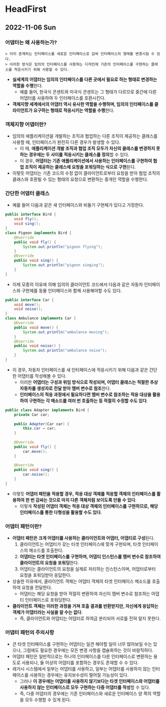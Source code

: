 # HeadFirst
## 2022-11-06 Sun

### 어댑터는 왜 사용하는가?
```
> 이미 존재하는 인터페이스를 새로운 인터페이스로 감싸 인터페이스의 형태를 변경시킬 수 있다.
> 이러한 방식은 임의의 인터페이스를 사용하는 디자인에 기존의 인터페이스를 구현하는 클래스를 적응시키기 위해 사용할 수 있다.
```
* **실세계의 어댑터는 임의의 인터페이스를 다른 곳에서 필요로 하는 형태로 변경하는 역할을 수행**한다.
  * 예를 들어, 한국식 콘센트와 미국식 콘센트는 그 형태가 다르므로 중간에 다른 어댑터를 사용하여 두 인터페이스를 호환시킨다.
* **객체지향 세계에서의 어댑터 역시 유사한 역할을 수행하며, 임의의 인터페이스를 클라이언트가 요구하는 형태로 적응시키는 역할을 수행**한다.

### 객체지향 어댑터란?
* 임의의 애플리케이션을 개발하는 조직과 협업하는 다른 조직이 제공하는 클래스를 사용할 때, 인터페이스가 완전히 다른 경우가 발생할 수 있다.
  * 이 때, **애플리케이션 개발 조직과 협업 조직 모두가 자신의 클래스를 변경하지 못하는 경우에는 두 사이를 적응시키는 클래스를 정의**할 수 있다.
  * 이 경우, **어댑터는 기존 애플리케이션에서 사용하는 인터페이스를 구현하여 협업 조직이 제공하는 클래스에 요청을 포워딩하는 식으로 구현**된다.
* 이렇듯 어댑터는 기존 코드의 수정 없이 클라이언트로부터 요청을 받아 협업 조직의 클래스와 호환될 수 있는 형태의 요청으로 변환하는 중개인 역할을 수행한다.

### 간단한 어댑터 클래스
* 예를 들어 다음과 같은 새 인터페이스와 비둘기 구현체가 있다고 가정한다.
```java
public interface Bird {
    void fly();
    void sing();
}
class Pigeon implements Bird {
    @Override 
    public void fly() {
        System.out.println("pigeon flying");
    }
    @Override
    public void sing() {
        System.out.println("pigeon singing");
    }
}
```
* 이제 모종의 이유에 의해 임의의 클라이언트 코드에서 다음과 같은 자동차 인터페이스와 구현체를 동물 인터페이스와 함께 사용해야할 수도 있다.
```java
public interface Car {
    void move();
    void noise();
}
class Ambulance implements Car {
    @Override
    public void move() {
        System.out.println("ambulance moving");    
    }
    @Override
    public void noise() {
        System.out.println("ambulance noise");
    }
}
```
* 이 경우, 자동차 인터페이스를 새 인터페이스에 적응시키기 위해 다음과 같은 간단한 어댑터를 작성해볼 수 있다.
  * 이러한 **어댑터는 구성과 위임 방식으로 작성되며, 어댑터 클래스는 적절한 추상 자동차를 생성자로 전달 받아 멤버 변수로 참조**한다.
  * **인터페이스의 적응 과정에서 필요하다면 멤버 변수로 참조하는 적응 대상을 활용하여 구현하는 각 메소드를 여러 번 호출하는 등 적절히 수정할 수도 있다**.
```java
public class Adapter implements Bird {
    private Car car;
    
    public Adapter(Car car) {
        this.car = car;
    }
    
    @Override
    public void fly() {
        car.move();
    }
    
    @Override
    public void sing() {
        car.noise();
    }
}
```
* 이렇듯 **어댑터 패턴을 적용할 경우, 적응 대상 객체를 적응할 객체의 인터페이스를 활용하여 한 번 감싸는 것으로 마치 다른 객체처럼 보이도록 만들 수 있다**.
  * 이렇게 **작성된 어댑터 객체는 적응 대상 객체의 인터페이스를 구현하므로, 해당 인터페이스를 통한 다형성을 활용할 수도 있다**.

### 어댑터 패턴이란?
* **어댑터 패턴은 크게 어댑터를 사용하는 클라이언트와 어댑터, 어댑티로 구성**된다.
  1. 클라이언트는 어댑터가 갖는 타겟 인터페이스에 맞게 구현되며, 타겟 인터페이스의 메소드를 호출한다.
  2. **어댑터는 타겟 인터페이스를 구현하며, 어댑티 인스턴스를 멤버 변수로 참조하여 클라이언트의 요청을 포워딩**한다.
  3. 어댑티는 클라이언트의 요청을 실제로 처리하는 인스턴스이며, 어댑터로부터 요청을 포워딩받아 응답한다.
* 상술한 이유에서, 클라이언트 객체는 어댑터 객체의 타겟 인터페이스 메소드를 호출하여 요청을 전달한다.
  * 어댑터는 해당 요청을 받아 적절히 변환하여 자신이 멤버 변수로 참조하는 어댑티 인터페이스로 포워딩한다.
* **클라이언트 객체는 이러한 과정을 거쳐 호출 결과를 반환받지만, 자신에게 응답하는 객체가 어댑터라는 사실을 알 수는 없다**.
  * 즉, 클라이언트와 어댑티는 어댑터로 하여금 분리되어 서로를 전혀 알지 못한다.

### 어댑터 패턴의 주의사항
* 큰 타겟 인터페이스를 구현하는 어댑터는 일견 해야할 일이 너무 많아보일 수는 있으나, 그럼에도 필요한 경우에는 모든 변경 사항을 캡슐화하는 것이 바람직하다.
* 어댑터 패턴은 일반적으로는 하나의 인터페이스를 다른 인터페이스로 변환하는 용도로 사용되나, 둘 이상의 어댑티를 포함하는 경우도 존재할 수 수 있다.
* 레거시 시스템에서 일부는 어댑터를 사용하고, 일부는 어댑터를 사용하지 않는 인터페이스를 사용하는 경우에는 유지보수성이 떨어질 가능성이 있다.
  * 그러나 **이 경우에는 어댑터를 사용하지 않기보다는 타겟 인터페이스와 어댑터를 사용하지 않는 인터페이스르 모두 구현하는 다중 어댑터를 작성**할 수 있다.
  * 즉, 다중 어댑터의 경우에는 기존 인터페이스와 새로운 인터페이스 양 쪽의 역할을 모두 수행할 수 있게 된다.